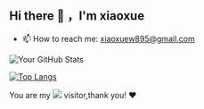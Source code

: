 ## Hi there 👋 ，I'm xiaoxue

- 📫 How to reach me: xiaoxuew895@gmail.com

![Your GitHub Stats](https://github-readme-stats.vercel.app/api?username=Xiaoxue895&show_icons=true&theme=transparent&count_private=true)

[![Top Langs](https://github-readme-stats.vercel.app/api/top-langs/?username=Xiaoxue895&layout=compact)](https://github.com/anuraghazra/github-readme-stats)




You are my
![](https://komarev.com/ghpvc/?username=Xiaoxue895&label=Profile+Views&color=brightgreen)
visitor,thank you! ❤️



<!--
**Xiaoxue895/Xiaoxue895** is a ✨ _special_ ✨ repository because its `README.md` (this file) appears on your GitHub profile.

Here are some ideas to get you started:

- 🔭 I’m currently working on ...
- 🌱 I’m currently learning ...
- 👯 I’m looking to collaborate on ...
- 🤔 I’m looking for help with ...
- 💬 Ask me about ...
- 📫 How to reach me: ...
- 😄 Pronouns: ...
- ⚡ Fun fact: ...
-->
